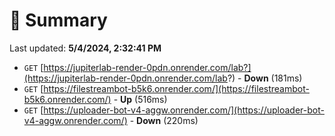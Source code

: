 # 📖 Summary
Last updated: **5/4/2024, 2:32:41 PM**

- `GET` [https://jupiterlab-render-0pdn.onrender.com/lab?](https://jupiterlab-render-0pdn.onrender.com/lab?) - **Down** (181ms)
- `GET` [https://filestreambot-b5k6.onrender.com/](https://filestreambot-b5k6.onrender.com/) - **Up** (516ms)
- `GET` [https://uploader-bot-v4-aggw.onrender.com/](https://uploader-bot-v4-aggw.onrender.com/) - **Down** (220ms)
